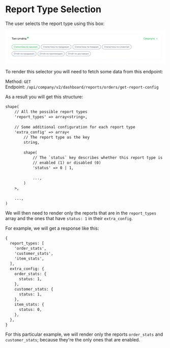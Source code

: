 # Report Type Selection

The user selects the report type using this box:

![Type Selector](images/new_reports_002.jpg "Type Selector")

To render this selector you will need to fetch some data from this endpoint:

Method: `GET`  
Endpoint: `/api/company/v2/dashboard/reports/orders/get-report-config`

As a result you will get this structure:

```Hack
shape(
    // All the possible report types
    'report_types' => array<string>,
    
    // Some additional configuration for each report type
    'extra_config' => array<
        // The report type as the key
        string,
        
        shape(
            // The `status` key describes whether this report type is
            // enabled (1) or disabled (0)
            'status' => 0 | 1,
            
            ...,
        )
    >,
    
    ...,
)
```

We will then need to render only the reports that are in the `report_types` array and the ones that have `status: 1`
in their `extra_config`.

For example, we will get a response like this:

```json5
{
  report_types: [
    'order_stats',
    'customer_stats',
    'item_stats',
  ],
  extra_config: {
    order_stats: {
      status: 1,
    },
    customer_stats: {
      status: 1,
    },
    item_stats: {
      status: 0,
    },
  },
}
```

For this particular example, we will render only the reports `order_stats` and `customer_stats`; because they're the
only ones that are enabled.
